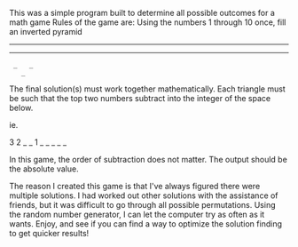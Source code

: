 This was a simple program built to determine all possible outcomes for a math game
Rules of the game are:
Using the numbers 1 through 10 once, fill an inverted pyramid

 _   _   _   _
   _   _   _
     _   _
       _

 The final solution(s) must work together mathematically. Each triangle
 must be such that the top two numbers subtract into the integer of the space below.

 ie.

 3   2   _   _
   1   _   _
     _   _
       _

 In this game, the order of subtraction does not matter. The output should be the absolute value.

 The reason I created this game is that I've always figured there were multiple solutions.
 I had worked out other solutions with the assistance of friends, but it was difficult to go through
 all possible permutations. Using the random number generator, I can let the computer try as often as
 it wants. Enjoy, and see if you can find a way to optimize the solution finding to get quicker results!

